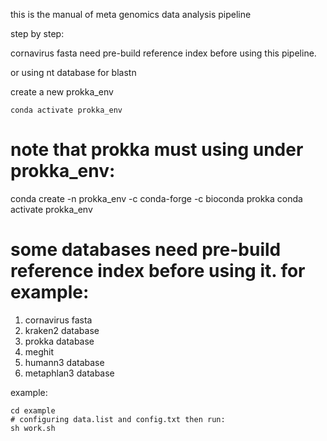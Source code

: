 this is the manual of meta genomics data analysis pipeline

step by step:

cornavirus fasta need pre-build reference index before using this pipeline.

or using nt database for blastn

create a new prokka_env
```
conda activate prokka_env
```

### 
# note that prokka must using under prokka_env:
conda create -n prokka_env -c conda-forge -c bioconda prokka
conda activate prokka_env
###
# some databases need pre-build reference index before using it. for example:
1) cornavirus fasta
2) kraken2 database
3) prokka database
4) meghit
5) humann3 database
6) metaphlan3 database

example:
```
cd example
# configuring data.list and config.txt then run:
sh work.sh

```
